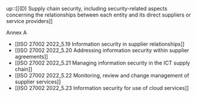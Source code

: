 up::[[(D) Supply chain security, including security-related aspects concerning the relationships between each entity and its direct suppliers or service providers]]

Annex A
- [[ISO 27002 2022_5.19 Information security in supplier relationships]]
- [[ISO 27002 2022_5.20 Addressing information security within supplier agreements]]
- [[ISO 27002 2022_5.21 Managing information security in the ICT supply chain]]
- [[ISO 27002 2022_5.22 Monitoring, review and change management of supplier services]]
- [[ISO 27002 2022_5.23 Information security for use of cloud services]]